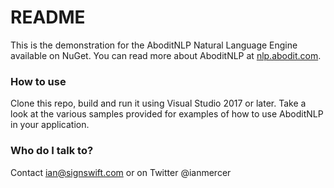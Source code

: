 # README #

This is the demonstration for the AboditNLP Natural Language Engine available on NuGet.
You can read more about AboditNLP at [nlp.abodit.com](https://nlp.abodit.com).

### How to use ###

Clone this repo, build and run it using Visual Studio 2017 or later. Take a look at the various samples
provided for examples of how to use AboditNLP in your application.

### Who do I talk to? ###

Contact ian@signswift.com or on Twitter @ianmercer

